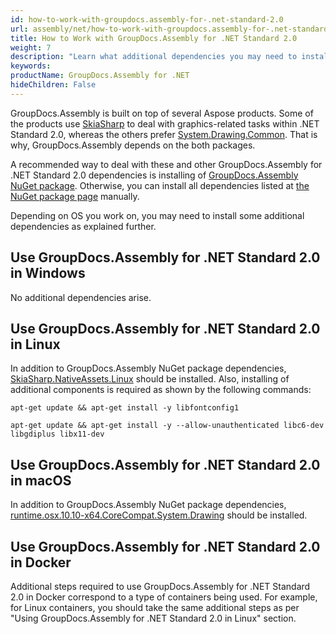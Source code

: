 ```yaml
---
id: how-to-work-with-groupdocs.assembly-for-.net-standard-2.0
url: assembly/net/how-to-work-with-groupdocs.assembly-for-.net-standard-2.0
title: How to Work with GroupDocs.Assembly for .NET Standard 2.0
weight: 7
description: "Learn what additional dependencies you may need to install to work with GroupDocs.Assembly for .NET Standard 2.0 in your project, depending on your OS."
keywords: 
productName: GroupDocs.Assembly for .NET
hideChildren: False
---
```

GroupDocs.Assembly is built on top of several Aspose products. Some of the products use [SkiaSharp](https://www.nuget.org/packages/SkiaSharp/) to deal with graphics-related tasks within .NET Standard 2.0, whereas the others prefer [System.Drawing.Common](https://www.nuget.org/packages/System.Drawing.Common/). That is why, GroupDocs.Assembly depends on the both packages.

A recommended way to deal with these and other GroupDocs.Assembly for .NET Standard 2.0 dependencies is installing of [GroupDocs.Assembly NuGet package](https://www.nuget.org/packages/GroupDocs.Assembly/). Otherwise, you can install all dependencies listed at [the NuGet package page](https://www.nuget.org/packages/GroupDocs.Assembly/) manually.

Depending on OS you work on, you may need to install some additional dependencies as explained further.

## Use GroupDocs.Assembly for .NET Standard 2.0 in Windows

No additional dependencies arise.

## Use GroupDocs.Assembly for .NET Standard 2.0 in Linux

In addition to GroupDocs.Assembly NuGet package dependencies, [SkiaSharp.NativeAssets.Linux](https://www.nuget.org/packages/SkiaSharp.NativeAssets.Linux/) should be installed. Also, installing of additional components is required as shown by the following commands:

```
apt-get update && apt-get install -y libfontconfig1
```

```
apt-get update && apt-get install -y --allow-unauthenticated libc6-dev libgdiplus libx11-dev
```

## Use GroupDocs.Assembly for .NET Standard 2.0 in macOS

In addition to GroupDocs.Assembly NuGet package dependencies, [runtime.osx.10.10-x64.CoreCompat.System.Drawing](https://www.nuget.org/packages/runtime.osx.10.10-x64.CoreCompat.System.Drawing/) should be installed.

## Use GroupDocs.Assembly for .NET Standard 2.0 in Docker

Additional steps required to use GroupDocs.Assembly for .NET Standard 2.0 in Docker correspond to a type of containers being used. For example, for Linux containers, you should take the same additional steps as per "Using GroupDocs.Assembly for .NET Standard 2.0 in Linux" section.
